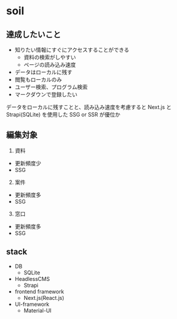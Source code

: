 # soil

## 達成したいこと

- 知りたい情報にすぐにアクセスすることができる
  - 資料の検索がしやすい
  - ページの読み込み速度
- データはローカルに残す
- 閲覧もローカルのみ
- ユーザー検索、プログラム検索
- マークダウンで登録したい

データをローカルに残すことと、読み込み速度を考慮すると
Next.js と Strapi(SQLite) を使用した SSG or SSR が優位か

## 編集対象
1. 資料
  - 更新頻度少
  - SSG
2. 案件
  - 更新頻度多
  - SSG
3. 窓口
  - 更新頻度多
  - SSG

## stack

- DB
  - SQLite
- HeadlessCMS
  - Strapi
- frontend framework
  - Next.js(React.js)
- UI-framework
  - Material-UI
